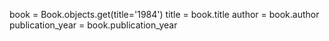 book = Book.objects.get(title='1984') title = book.title author = book.author publication_year = book.publication_year